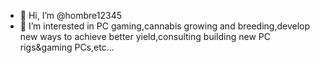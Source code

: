 - 👋 Hi, I’m @hombre12345
- 👀 I’m interested in PC gaming,cannabis growing and breeding,develop new ways to achieve better yield,consulting building new PC rigs&gaming PCs,etc...
